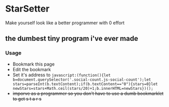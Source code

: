 # StarSetter
Make yourself look like a better programmer with 0 effort
## the dumbest tiny program i've ever made

### Usage
- Bookmark this page
- Edit the bookmark
- Set it's address to `javascript:(function(){let b=document.querySelector('.social-count.js-social-count');let stars=parseInt(b.textContent);if(b.textContent=="0"){stars=0}let newStars=stars+Math.ceil(stars/20)+1;b.innerHTML=newStars})();`
- ~~imporve as a programmer so you don't have to use a dumb bookmarklet to get s  t  a  r  s~~
